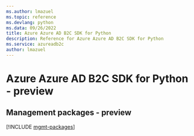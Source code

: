 ```yaml
---
ms.author: lmazuel
ms.topic: reference
ms.devlang: python
ms.data: 09/26/2022
title: Azure Azure AD B2C SDK for Python
description: Reference for Azure Azure AD B2C SDK for Python
ms.service: azureadb2c
author: lmazuel
---
```

# Azure Azure AD B2C SDK for Python - preview

## Management packages - preview
[!INCLUDE [mgmt-packages](azure-ad-b2c-mgmt-index.md)]